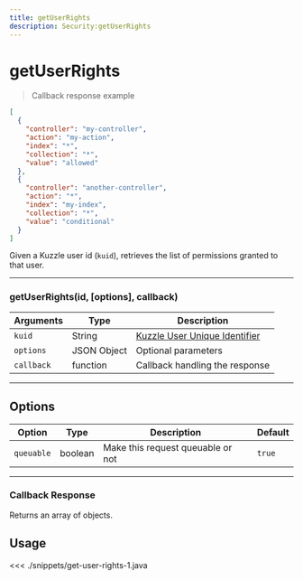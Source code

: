 ```yaml
---
title: getUserRights
description: Security:getUserRights
---
```


# getUserRights

> Callback response example

```json
[
  {
    "controller": "my-controller",
    "action": "my-action",
    "index": "*",
    "collection": "*",
    "value": "allowed"
  },
  {
    "controller": "another-controller",
    "action": "*",
    "index": "my-index",
    "collection": "*",
    "value": "conditional"
  }
]
```

Given a Kuzzle user id (`kuid`), retrieves the list of permissions granted to that user.

---

### getUserRights(id, [options], callback)

| Arguments  | Type        | Description                                                                                                       |
| ---------- | ----------- | ----------------------------------------------------------------------------------------------------------------- |
| `kuid`     | String      | [Kuzzle User Unique Identifier](/core/1/guide/guides/essentials/user-authentication/#kuzzle-user-identifier-kuid) |
| `options`  | JSON Object | Optional parameters                                                                                               |
| `callback` | function    | Callback handling the response                                                                                    |

---

## Options

| Option     | Type    | Description                       | Default |
| ---------- | ------- | --------------------------------- | ------- |
| `queuable` | boolean | Make this request queuable or not | `true`  |

---

### Callback Response

Returns an array of objects.

## Usage

<<< ./snippets/get-user-rights-1.java
